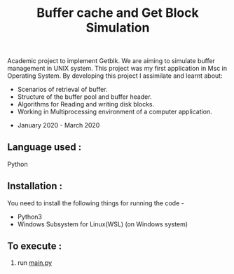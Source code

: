 <center><h1> Buffer cache and Get Block Simulation </h1></center>

<br>

Academic project to implement Getblk. We are aiming to simulate buffer management in UNIX system. This project was my first application in Msc in Operating System. By developing this project I assimilate and learnt about:  
* Scenarios of retrieval of buffer.
* Structure of the buffer pool and buffer header.
* Algorithms for Reading and writing disk blocks.
* Working in Multiprocessing environment of a computer application.</p>
* January 2020 - March 2020  

## Language used : 

 Python

## Installation :
You need to install the following things for running the code -
- Python3
- Windows Subsystem for Linux(WSL) (on Windows system)

## To execute :
1. run [main.py](main.py) 

